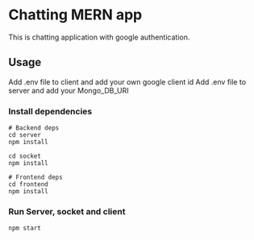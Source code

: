 # Chatting MERN app 
This is chatting application with google authentication.

## Usage
Add .env file to client and add your own google client id 
Add .env file to server and add your Mongo_DB_URI

### Install dependencies

```
# Backend deps
cd server
npm install

cd socket 
npm install

# Frontend deps
cd frontend
npm install
```


### Run Server, socket and client

```
npm start
```

